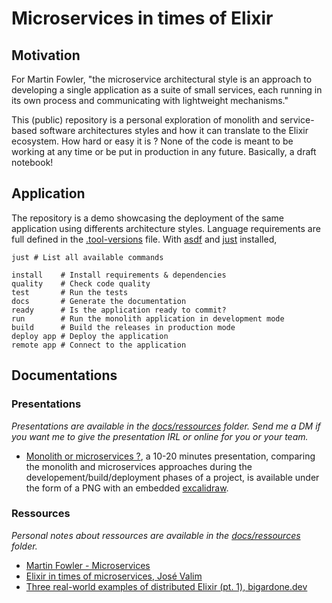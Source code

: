 # Microservices in times of Elixir

## Motivation

For Martin Fowler, "the microservice architectural style is an approach to developing a single application as a suite of small services, each running in its own process and communicating with lightweight mechanisms."

This (public) repository is a personal exploration of monolith and service-based software architectures styles and how it can translate to the Elixir ecosystem. How hard or easy it is ? None of the code is meant to be working at any time or be put in production in any future. Basically, a draft notebook!

## Application

The repository is a demo showcasing the deployment of the same application using differents architecture styles. Language requirements are full defined in the [.tool-versions](.tool-versions) file. With [asdf](https://asdf-vm.com/) and [just](https://github.com/casey/just) installed,

```
just # List all available commands
```

```
install    # Install requirements & dependencies
quality    # Check code quality
test       # Run the tests
docs       # Generate the documentation
ready      # Is the application ready to commit?
run        # Run the monolith application in development mode
build      # Build the releases in production mode
deploy app # Deploy the application
remote app # Connect to the application
```

## Documentations

### Presentations

*Presentations are available in the [docs/ressources](docs/presentations/) folder. Send me a DM if you want me to give the presentation IRL or online for you or your team.*

- [Monolith or microservices ?](docs/presentations/monolith_or_microservices.png), a 10-20 minutes presentation, comparing the monolith and microservices approaches during the developement/build/deployment phases of a project, is available under the form of a PNG with an embedded [excalidraw](https://excalidraw.com/).

### Ressources

*Personal notes about ressources are available in the [docs/ressources](docs/ressources/) folder.*

- [Martin Fowler - Microservices](docs/ressources/microservices_martin_fowler.md)
- [Elixir in times of microservices, José Valim](docs/ressources/elixir_in_time_of_microservices_jose_valim.md)
- [Three real-world examples of distributed Elixir (pt. 1), bigardone.dev](https://bigardone.dev/blog/2021/05/22/three-real-world-examples-of-distributed-elixir-pt-1)


